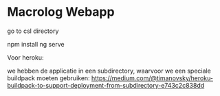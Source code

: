 # Macrolog Webapp #

go to csl directory

npm install
ng serve

Voor heroku:

we hebben de applicatie in een subdirectory, waarvoor we een speciale buildpack moeten gebruiken:
https://medium.com/@timanovsky/heroku-buildpack-to-support-deployment-from-subdirectory-e743c2c838dd
